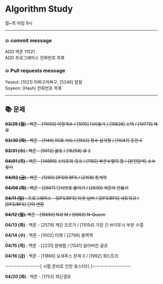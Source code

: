 # Algorithm Study
월~목 아침 9시

***

### 💥 commit message
	
ADD 백준 11021   
ADD 프로그래머스 전화번호 목록   


### 💥 Pull requests message
	
Yeseul: [1021] 어쩌구저쩌구, [5346] 랄랄   
Soyeon: [Hash] 전화번호 목록   
	
***

## 📚 문제

~~**03/29 (월)** : 백준 - [11050] 이항계수 / [1010] 다리놓기 / [10828] 스택 / [10773] 제로~~

~~**03/30 (화)** : 백준 - [1149] RGB 거리 / [1932] 정수 삼각형 / [11047] 동전 0~~

~~**03/31 (수)** : 백준 - [9012] 괄호 / [18258] 큐 2~~

~~**04/01 (목)** : 백준 - [14889] 스타트와 링크 / [1182] 부분수열의 합 / [완전탐색] 소수 찾기~~

~~**04/02 (금)** : 백준 - [1260] DFS와 BFS / [2108] 통계학~~

~~**04/06 (화)** : 백준 - [2667] 단지번호 붙이기 / [2630] 색종이 만들기~~

~~**04/11 (일)** : 프로그래머스 - [DFS/BFS] 타겟 넘버 / [DFS/BFS] 네트워크 / [DFS/BFS] 단어 변환~~

~~**04/12 (월)**: 백준 - [15650] N과 M / [9663] N-Queen~~

**04/13 (화)**  : 백준 - [2579] 계단 오르기 / [11054] 가장 긴 바이토닉 부분 수열

**04/14 (수)** : 백준 - [1002] 터렛 / [2798] 블랙잭

**04/15 (목)** : 백준 - [2231] 분해합 / [1541] 잃어버린 괄호

**04/16 (금)** : 백준 - [11866] 요세푸스 문제 0 / [1992] 쿼드트리

ㅡㅡㅡㅡㅡㅡㅡㅡㅡ[ 시험 준비로 인한 휴스터디 ]ㅡㅡㅡㅡㅡㅡㅡㅡㅡㅡ

**04/20 (화)** : 백준 - [1753] 최단경로
